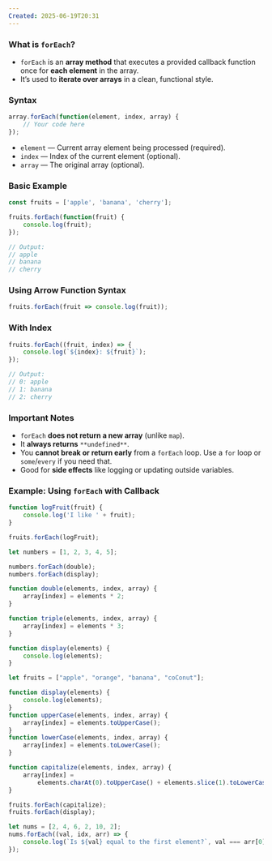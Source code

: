 ```yaml
---
Created: 2025-06-19T20:31
---
```

### What is `forEach`?

- `forEach` is an **array method** that executes a provided callback function once for **each element** in the array.
- It’s used to **iterate over arrays** in a clean, functional style.

  

### Syntax

```JavaScript
array.forEach(function(element, index, array) {
    // Your code here
});
```

- `element` — Current array element being processed (required).
- `index` — Index of the current element (optional).
- `array` — The original array (optional).

  

### Basic Example

```JavaScript
const fruits = ['apple', 'banana', 'cherry'];

fruits.forEach(function(fruit) {
    console.log(fruit);
});

// Output:
// apple
// banana
// cherry
```

  

### Using Arrow Function Syntax

```JavaScript
fruits.forEach(fruit => console.log(fruit));
```

  

### With Index

```JavaScript
fruits.forEach((fruit, index) => {
    console.log(`${index}: ${fruit}`);
});

// Output:
// 0: apple
// 1: banana
// 2: cherry
```

  

### Important Notes

- `forEach` **does not return a new array** (unlike `map`).
- It **always returns** `**undefined**`.
- You **cannot break or return early** from a `forEach` loop. Use a `for` loop or `some`/`every` if you need that.
- Good for **side effects** like logging or updating outside variables.

  

### Example: Using `forEach` with Callback

```JavaScript
function logFruit(fruit) {
    console.log('I like ' + fruit);
}

fruits.forEach(logFruit);
```

  

```JavaScript
let numbers = [1, 2, 3, 4, 5];

numbers.forEach(double);
numbers.forEach(display);

function double(elements, index, array) {
    array[index] = elements * 2;
}

function triple(elements, index, array) {
    array[index] = elements * 3;
}

function display(elements) {
    console.log(elements);
}
```

  

```JavaScript
let fruits = ["apple", "orange", "banana", "coConut"];

function display(elements) {
    console.log(elements);
}
function upperCase(elements, index, array) {
    array[index] = elements.toUpperCase();
}
function lowerCase(elements, index, array) {
    array[index] = elements.toLowerCase();
}

function capitalize(elements, index, array) {
    array[index] =
        elements.charAt(0).toUpperCase() + elements.slice(1).toLowerCase();
}

fruits.forEach(capitalize);
fruits.forEach(display);
```

```JavaScript
let nums = [2, 4, 6, 2, 10, 2];
nums.forEach((val, idx, arr) => {
    console.log(`Is ${val} equal to the first element?`, val === arr[0]);
});
```